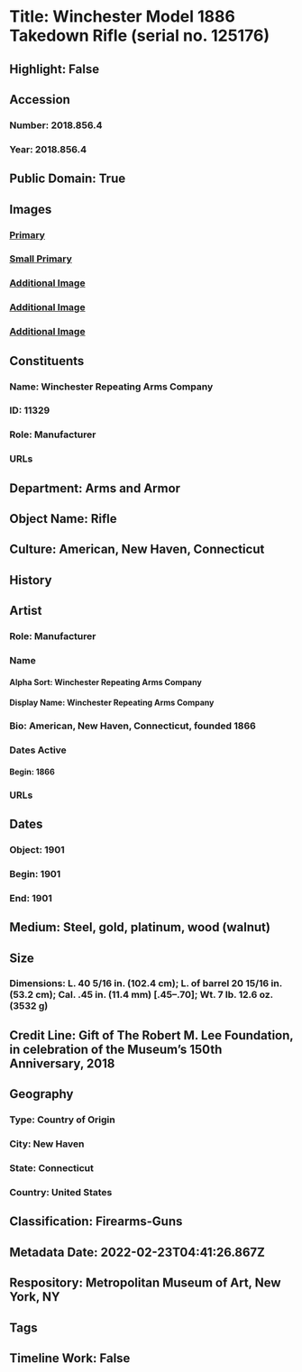 # Title: Winchester Model 1886 Takedown Rifle (serial no. 125176)
## Highlight: False
## Accession
### Number: 2018.856.4
### Year: 2018.856.4
## Public Domain: True
## Images
### [Primary](https://images.metmuseum.org/CRDImages/aa/original/DP-18816-004.jpg)
### [Small Primary](https://images.metmuseum.org/CRDImages/aa/web-large/DP-18816-004.jpg)
### [Additional Image](https://images.metmuseum.org/CRDImages/aa/original/DP-18816-003.jpg)
### [Additional Image](https://images.metmuseum.org/CRDImages/aa/original/DP-18816-002.jpg)
### [Additional Image](https://images.metmuseum.org/CRDImages/aa/original/DP-18816-005.jpg)
## Constituents
### Name: Winchester Repeating Arms Company
### ID: 11329
### Role: Manufacturer
### URLs
## Department: Arms and Armor
## Object Name: Rifle
## Culture: American, New Haven, Connecticut
## History
## Artist
### Role: Manufacturer
### Name
#### Alpha Sort: Winchester Repeating Arms Company
#### Display Name: Winchester Repeating Arms Company
### Bio: American, New Haven, Connecticut, founded 1866
### Dates Active
#### Begin: 1866
### URLs
## Dates
### Object: 1901
### Begin: 1901
### End: 1901
## Medium: Steel, gold, platinum, wood (walnut)
## Size
### Dimensions: L. 40 5/16 in. (102.4 cm); L. of barrel 20 15/16 in. (53.2 cm); Cal. .45 in. (11.4 mm) [.45–.70]; Wt. 7 lb. 12.6 oz. (3532 g)
## Credit Line: Gift of The Robert M. Lee Foundation, in celebration of the Museum’s 150th Anniversary, 2018
## Geography
### Type: Country of Origin
### City: New Haven
### State: Connecticut
### Country: United States
## Classification: Firearms-Guns
## Metadata Date: 2022-02-23T04:41:26.867Z
## Respository: Metropolitan Museum of Art, New York, NY
## Tags
## Timeline Work: False